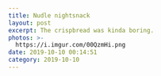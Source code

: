```yaml
---
title: Nudle nightsnack
layout: post
excerpt: The crispbread was kinda boring.
photos: >-
  https://i.imgur.com/00QzmHi.png
date: 2019-10-10 00:14:51
category: 2019-10-10
---
```

